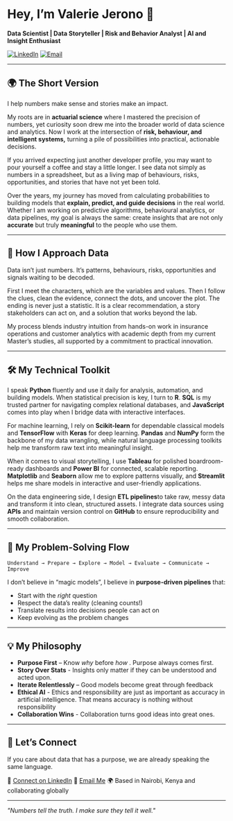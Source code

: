 
# Hey, I’m Valerie Jerono 👋

**Data Scientist  | Data Storyteller | Risk and Behavior Analyst | AI and Insight Enthusiast**

[![LinkedIn](https://img.shields.io/badge/LinkedIn-Connect-0077B5?style=for-the-badge\&logo=linkedin\&logoColor=white)](https://www.linkedin.com/in/valerie-jerono)
[![Email](https://img.shields.io/badge/Gmail-Say%20Hello-D14836?style=for-the-badge\&logo=gmail\&logoColor=white)](mailto:kipropvalerie@gmail.com)

---

## 🌍 The Short Version

I help numbers make sense and stories make an impact.

My roots are in **actuarial science** where I mastered the precision of numbers, yet curiosity soon drew me into the broader world of data science and analytics. Now I work at the intersection of **risk, behaviour, and intelligent systems,** turning a pile of possibilities into practical, actionable decisions.

If you arrived expecting just another developer profile, you may want to pour yourself a coffee and stay a little longer. I see data not simply as numbers in a spreadsheet, but as a living map of behaviours, risks, opportunities, and stories that have not yet been told.

Over the years, my journey has moved from calculating probabilities to building models that **explain, predict, and guide decisions** in the real world. Whether I am working on predictive algorithms, behavioural analytics, or data pipelines, my goal is always the same: create insights that are not only **accurate** but truly **meaningful** to the people who use them.

---

## 🧠 How I Approach Data

Data isn’t just numbers. It’s patterns, behaviours, risks, opportunities and signals waiting to be decoded.

First I meet the characters, which are the variables and values. Then I follow the clues, clean the evidence, connect the dots, and uncover the plot. The ending is never just a statistic. It is a clear recommendation, a story stakeholders can act on, and a solution that works beyond the lab.

My process blends industry intuition from hands-on work in insurance operations and customer analytics with academic depth from my current Master’s studies, all supported by a commitment to practical innovation.

---

## 🛠 My Technical Toolkit

I speak **Python** fluently and use it daily for analysis, automation, and building models. When statistical precision is key, I turn to **R**. **SQL** is my trusted partner for navigating complex relational databases, and **JavaScript** comes into play when I bridge data with interactive interfaces.

For machine learning, I rely on **Scikit-learn** for dependable classical models and **TensorFlow** with **Keras** for deep learning. **Pandas** and **NumPy** form the backbone of my data wrangling, while natural language processing toolkits help me transform raw text into meaningful insight.

When it comes to visual storytelling, I use **Tableau** for polished boardroom-ready dashboards and **Power BI** for connected, scalable reporting. **Matplotlib** and **Seaborn** allow me to explore patterns visually, and **Streamlit** helps me share models in interactive and user-friendly applications.

On the data engineering side, I design **ETL pipelines**to take raw, messy data and transform it into clean, structured assets. I integrate data sources using **APIs** and maintain version control on **GitHub** to ensure reproducibility and smooth collaboration.

---

## 🔄 My Problem-Solving Flow


```
Understand → Prepare → Explore → Model → Evaluate → Communicate → Improve
```

I don’t believe in “magic models”,  I believe in **purpose-driven pipelines** that:

* Start with the *right* question
* Respect the data’s reality (cleaning counts!)
* Translate results into decisions people can act on
* Keep evolving as the problem changes

---

## 💡 My Philosophy

- **Purpose First** – Know *why* before *how* . Purpose always comes first.
- **Story Over Stats** - Insights only matter if they can be understood and acted upon.
- **Iterate Relentlessly** – Good models become great through feedback
- **Ethical AI** - Ethics and responsibility are just as important as accuracy in artificial intelligence. That means accuracy is nothing without responsibility
- **Collaboration Wins** - Collaboration turns good ideas into great ones.

---

## 🤝 Let’s Connect

If you care about data that has a purpose, we are already speaking the same language.

💼 [Connect on LinkedIn](https://www.linkedin.com/in/valerie-jerono)
📧 [Email Me](mailto:kipropvalerie@gmail.com)
🌍 Based in Nairobi, Kenya and collaborating globally

---

*"Numbers tell the truth. I make sure they tell it well."* 

